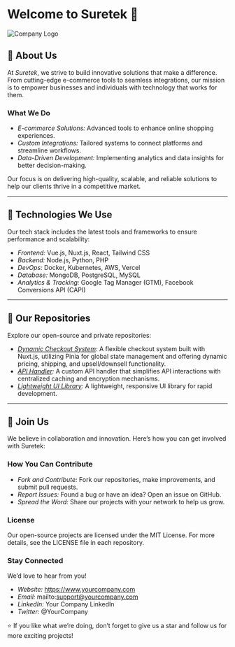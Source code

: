 # Welcome to Suretek 👋  

![Company Logo](https://suretekinfosoft.com/images/logo.png)  

## 🌟 About Us  

At *Suretek*, we strive to build innovative solutions that make a difference. From cutting-edge e-commerce tools to seamless integrations, our mission is to empower businesses and individuals with technology that works for them.  

### What We Do  
- *E-commerce Solutions:* Advanced tools to enhance online shopping experiences.  
- *Custom Integrations:* Tailored systems to connect platforms and streamline workflows.  
- *Data-Driven Development:* Implementing analytics and data insights for better decision-making.  

Our focus is on delivering high-quality, scalable, and reliable solutions to help our clients thrive in a competitive market.  

---  

## 🔧 Technologies We Use  

Our tech stack includes the latest tools and frameworks to ensure performance and scalability:  
- *Frontend:* Vue.js, Nuxt.js, React, Tailwind CSS  
- *Backend:* Node.js, Python, PHP  
- *DevOps:* Docker, Kubernetes, AWS, Vercel  
- *Database:* MongoDB, PostgreSQL, MySQL  
- *Analytics & Tracking:* Google Tag Manager (GTM), Facebook Conversions API (CAPI)  

---  

## 📂 Our Repositories  

Explore our open-source and private repositories:  
- *[Dynamic Checkout System](https://github.com/Suretek-Builds/nuxt3-dynamic-checkout):* A flexible checkout system built with Nuxt.js, utilizing Pinia for global state management and offering dynamic pricing, shipping, and upsell/downsell functionality.  
- *[API Handler](https://github.com/yourcompany/api-handler):* A custom API handler that simplifies API interactions with centralized caching and encryption mechanisms.  
- *[Lightweight UI Library](https://github.com/yourcompany/ui-library):* A lightweight, responsive UI library for rapid development.  

---  

## 🤝 Join Us
We believe in collaboration and innovation. Here’s how you can get involved with Suretek:

### How You Can Contribute
- *Fork and Contribute:* Fork our repositories, make improvements, and submit pull requests.
- *Report Issues:* Found a bug or have an idea? Open an issue on GitHub.
- *Spread the Word:* Share our projects with your network to help us grow.

### License
Our open-source projects are licensed under the MIT License. For more details, see the LICENSE file in each repository.

### Stay Connected
We’d love to hear from you!

- *Website:* https://www.yourcompany.com
- *Email:* mailto:support@yourcompany.com
- *LinkedIn:* Your Company LinkedIn
- *Twitter:* @YourCompany

⭐ If you like what we’re doing, don’t forget to give us a star and follow us for more exciting projects!
